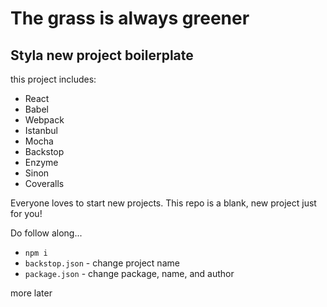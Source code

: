 The grass is always greener
=====

Styla new project boilerplate
----

this project includes:

+ React
+ Babel
+ Webpack
+ Istanbul
+ Mocha
+ Backstop
+ Enzyme
+ Sinon
+ Coveralls


Everyone loves to start new projects.  This repo is a blank, new project just for you! 

Do follow along...


+ `npm i`
+ `backstop.json` - change project name
+ `package.json` - change package, name, and author




more later